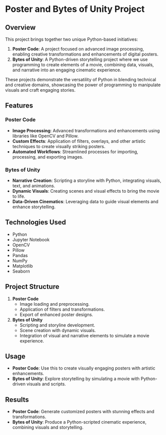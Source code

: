 # Poster and Bytes of Unity Project

## Overview
This project brings together two unique Python-based initiatives:
1. **Poster Code**: A project focused on advanced image processing, enabling creative transformations and enhancements of digital posters.
2. **Bytes of Unity**: A Python-driven storytelling project where we use programming to create elements of a movie, combining data, visuals, and narrative into an engaging cinematic experience.

These projects demonstrate the versatility of Python in blending technical and creative domains, showcasing the power of programming to manipulate visuals and craft engaging stories.

## Features
### Poster Code
- **Image Processing**: Advanced transformations and enhancements using libraries like OpenCV and Pillow.
- **Custom Effects**: Application of filters, overlays, and other artistic techniques to create visually striking posters.
- **Automated Workflows**: Streamlined processes for importing, processing, and exporting images.

### Bytes of Unity
- **Narrative Creation**: Scripting a storyline with Python, integrating visuals, text, and animations.
- **Dynamic Visuals**: Creating scenes and visual effects to bring the movie to life.
- **Data-Driven Cinematics**: Leveraging data to guide visual elements and enhance storytelling.

## Technologies Used
- Python
- Jupyter Notebook
- OpenCV
- Pillow
- Pandas
- NumPy
- Matplotlib
- Seaborn

## Project Structure
1. **Poster Code**
   - Image loading and preprocessing.
   - Application of filters and transformations.
   - Export of enhanced poster designs.
2. **Bytes of Unity**
   - Scripting and storyline development.
   - Scene creation with dynamic visuals.
   - Integration of visual and narrative elements to simulate a movie experience.

## Usage
- **Poster Code**: Use this to create visually engaging posters with artistic enhancements.
- **Bytes of Unity**: Explore storytelling by simulating a movie with Python-driven visuals and scripts.

## Results
- **Poster Code**: Generate customized posters with stunning effects and transformations.
- **Bytes of Unity**: Produce a Python-scripted cinematic experience, combining visuals and storytelling.


